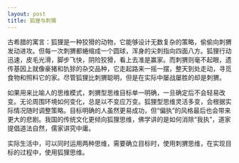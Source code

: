 ```yaml
---
layout: post
title: 狐狸与刺猬
---
```

古希腊的寓言：狐狸是一种狡猾的动物，它能够设计无数复杂的策略，偷偷向刺猬发动进攻。但每一次刺猬都蜷缩成一个圆球，浑身的尖刺指向四面八方。狐狸行动迅速，皮毛光滑，脚步飞快，阴险狡猾，看上去准是赢家。而刺猬则毫不起眼，遗传基因上就像豪猪和犰狳的杂交品种，它走起路来一摇一摆，整天到处走动，寻觅食物和照料它的家。尽管狐狸比刺猬聪明，但是在实际中屡战屡胜的却是刺猬。  

如果用来比喻人的思维模式，刺猬型思维目标单一明确，一旦确定后不会轻易改变。无论周围环境如何变化，总是以不变应万变。狐狸型思维灵活多变，会根据实际情况随时调整策略。目标明确的人虽然更易成功，但“偏执”的风格最后也会带来更大的悲剧。我国的传统文化更倾向狐狸思维，佛学讲的是如何消除“我执”，道家提倡道法自然，儒家讲究中庸。

实际生活中，可以同时运用两种思维，需要确立目标时，使用刺猬思维，在实现目标的过程中，使用狐狸思维。